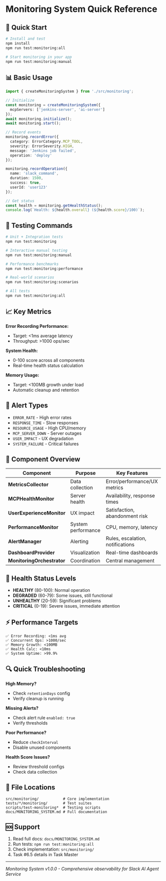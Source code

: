 # Monitoring System Quick Reference

## 🚀 Quick Start

```bash
# Install and test
npm install
npm run test:monitoring:all

# Start monitoring in your app
npm run test:monitoring:manual
```

## 📊 Basic Usage

```typescript
import { createMonitoringSystem } from './src/monitoring';

// Initialize
const monitoring = createMonitoringSystem({
  mcpServers: ['jenkins-server', 'ai-server']
});
await monitoring.initialize();
await monitoring.start();

// Record events
monitoring.recordError({
  category: ErrorCategory.MCP_TOOL,
  severity: ErrorSeverity.HIGH,
  message: 'Jenkins job failed',
  operation: 'deploy'
});

monitoring.recordOperation({
  name: 'slack_command',
  duration: 1500,
  success: true,
  userId: 'user123'
});

// Get status
const health = monitoring.getHealthStatus();
console.log(`Health: ${health.overall} (${health.score}/100)`);
```

## 🧪 Testing Commands

```bash
# Unit + Integration tests
npm run test:monitoring

# Interactive manual testing  
npm run test:monitoring:manual

# Performance benchmarks
npm run test:monitoring:performance

# Real-world scenarios
npm run test:monitoring:scenarios

# All tests
npm run test:monitoring:all
```

## 📈 Key Metrics

**Error Recording Performance:**
- Target: <1ms average latency
- Throughput: >1000 ops/sec

**System Health:**
- 0-100 score across all components
- Real-time health status calculation

**Memory Usage:**
- Target: <100MB growth under load
- Automatic cleanup and retention

## 🚨 Alert Types

- `ERROR_RATE` - High error rates
- `RESPONSE_TIME` - Slow responses  
- `RESOURCE_USAGE` - High CPU/memory
- `MCP_SERVER_DOWN` - Server outages
- `USER_IMPACT` - UX degradation
- `SYSTEM_FAILURE` - Critical failures

## 🔧 Component Overview

| Component | Purpose | Key Features |
|-----------|---------|--------------|
| **MetricsCollector** | Data collection | Error/performance/UX metrics |
| **MCPHealthMonitor** | Server health | Availability, response times |
| **UserExperienceMonitor** | UX impact | Satisfaction, abandonment risk |
| **PerformanceMonitor** | System performance | CPU, memory, latency |
| **AlertManager** | Alerting | Rules, escalation, notifications |
| **DashboardProvider** | Visualization | Real-time dashboards |
| **MonitoringOrchestrator** | Coordination | Central management |

## 🎯 Health Status Levels

- **HEALTHY** (80-100): Normal operation
- **DEGRADED** (60-79): Some issues, still functional
- **UNHEALTHY** (20-59): Significant problems
- **CRITICAL** (0-19): Severe issues, immediate attention

## ⚡ Performance Targets

```
✅ Error Recording: <1ms avg
✅ Concurrent Ops: >1000/sec  
✅ Memory Growth: <100MB
✅ Health Calc: <10ms
✅ System Uptime: >99.9%
```

## 🔍 Quick Troubleshooting

**High Memory?**
- Check `retentionDays` config
- Verify cleanup is running

**Missing Alerts?** 
- Check alert rule `enabled: true`
- Verify thresholds

**Poor Performance?**
- Reduce `checkInterval`
- Disable unused components

**Health Score Issues?**
- Review threshold configs
- Check data collection

## 📁 File Locations

```
src/monitoring/           # Core implementation
tests/*/monitoring/       # Test suites  
scripts/test-monitoring*  # Testing scripts
docs/MONITORING_SYSTEM.md # Full documentation
```

## 🆘 Support

1. Read full docs: `docs/MONITORING_SYSTEM.md`
2. Run tests: `npm run test:monitoring:all`
3. Check implementation: `src/monitoring/`
4. Task #6.5 details in Task Master

---
*Monitoring System v1.0.0 - Comprehensive observability for Slack AI Agent Service*